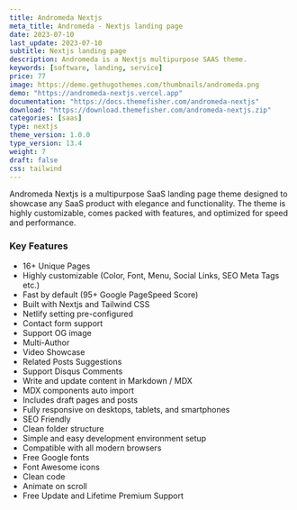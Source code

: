 ```yaml
---
title: Andromeda Nextjs
meta_title: Andromeda - Nextjs landing page
date: 2023-07-10
last_update: 2023-07-10
subtitle: Nextjs landing page
description: Andromeda is a Nextjs multipurpose SAAS theme.
keywords: [software, landing, service]
price: 77
image: https://demo.gethugothemes.com/thumbnails/andromeda.png
demo: "https://andromeda-nextjs.vercel.app"
documentation: "https://docs.themefisher.com/andromeda-nextjs"
download: "https://download.themefisher.com/andromeda-nextjs.zip"
categories: [saas]
type: nextjs
theme_version: 1.0.0
type_version: 13.4
weight: 7
draft: false
css: tailwind
---
```


Andromeda Nextjs is a multipurpose SaaS landing page theme designed to showcase any SaaS product with elegance and functionality. The theme is highly customizable, comes packed with features, and optimized for speed and performance.

### Key Features

- 16+ Unique Pages
- Highly customizable (Color, Font, Menu, Social Links, SEO Meta Tags etc.)
- Fast by default (95+ Google PageSpeed Score)
- Built with Nextjs and Tailwind CSS
- Netlify setting pre-configured
- Contact form support
- Support OG image
- Multi-Author
- Video Showcase
- Related Posts Suggestions
- Support Disqus Comments
- Write and update content in Markdown / MDX
- MDX components auto import
- Includes draft pages and posts
- Fully responsive on desktops, tablets, and smartphones
- SEO Friendly
- Clean folder structure
- Simple and easy development environment setup
- Compatible with all modern browsers
- Free Google fonts
- Font Awesome icons
- Clean code
- Animate on scroll
- Free Update and Lifetime Premium Support
